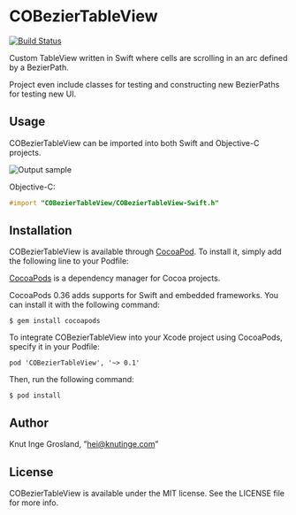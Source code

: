 # COBezierTableView

[![Build Status](https://travis-ci.org/knutigro/COBezierTableView.svg?branch=master)](https://travis-ci.org/knutigro/COBezierTableView)

Custom TableView written in Swift where cells are scrolling in an arc defined by a BezierPath. 

Project even include classes for testing and constructing new BezierPaths for testing new UI.

## Usage

COBezierTableView can be imported into both Swift and Objective-C projects.

![Output sample](https://github.com/knutigro/COBezierTableView/Media/COBezier.gif)

Objective-C: 

```Objective-C
#import "COBezierTableView/COBezierTableView-Swift.h"
```

## Installation

COBezierTableView is available through [CocoaPod](http://cocoapods.org). To install
it, simply add the following line to your Podfile:

[CocoaPods](http://cocoapods.org) is a dependency manager for Cocoa projects.

CocoaPods 0.36 adds supports for Swift and embedded frameworks. You can install it with the following command:

```
$ gem install cocoapods
```

To integrate COBezierTableView into your Xcode project using CocoaPods, specify it in your Podfile:

```
pod 'COBezierTableView', '~> 0.1'
```

Then, run the following command:

```
$ pod install
```

## Author

Knut Inge Grosland, ”hei@knutinge.com”

## License

COBezierTableView is available under the MIT license. See the LICENSE file for more info.

